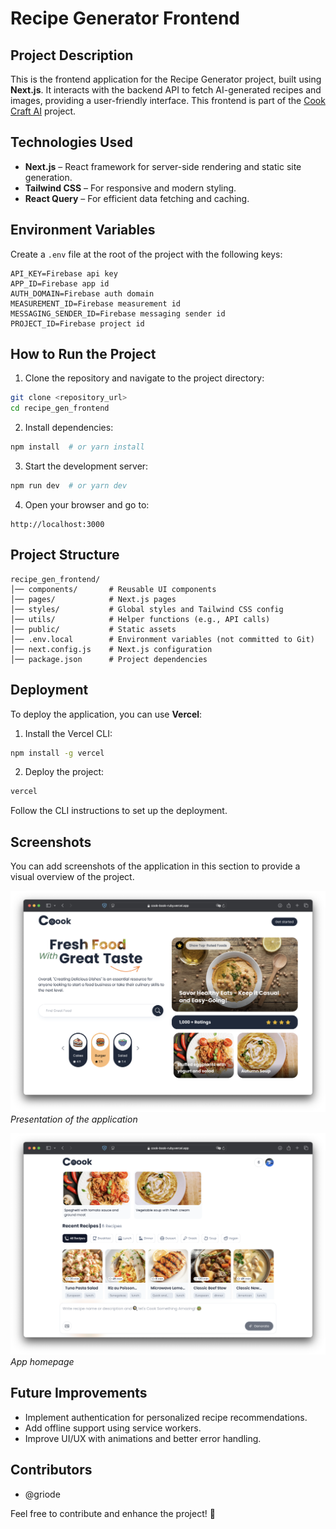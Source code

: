 # Recipe Generator Frontend

## Project Description

This is the frontend application for the Recipe Generator project, built using **Next.js**. It interacts with the backend API to fetch AI-generated recipes and images, providing a user-friendly interface. This frontend is part of the [Cook Craft AI](https://github.com/griode/cook-craft-ai.git) project.

## Technologies Used
- **Next.js** – React framework for server-side rendering and static site generation.
- **Tailwind CSS** – For responsive and modern styling.
- **React Query** – For efficient data fetching and caching.

## Environment Variables

Create a `.env` file at the root of the project with the following keys:

```properties
API_KEY=Firebase api key
APP_ID=Firebase app id
AUTH_DOMAIN=Firebase auth domain
MEASUREMENT_ID=Firebase measurement id
MESSAGING_SENDER_ID=Firebase messaging sender id
PROJECT_ID=Firebase project id
```

## How to Run the Project

1. Clone the repository and navigate to the project directory:

```bash
git clone <repository_url>
cd recipe_gen_frontend
```

2. Install dependencies:

```bash
npm install  # or yarn install
```

3. Start the development server:

```bash
npm run dev  # or yarn dev
```

4. Open your browser and go to:

```
http://localhost:3000
```

## Project Structure

```
recipe_gen_frontend/
│── components/       # Reusable UI components
│── pages/            # Next.js pages
│── styles/           # Global styles and Tailwind CSS config
│── utils/            # Helper functions (e.g., API calls)
│── public/           # Static assets
│── .env.local        # Environment variables (not committed to Git)
│── next.config.js    # Next.js configuration
│── package.json      # Project dependencies
```

## Deployment

To deploy the application, you can use **Vercel**:

1. Install the Vercel CLI:

```bash
npm install -g vercel
```

2. Deploy the project:

```bash
vercel
```

Follow the CLI instructions to set up the deployment.

## Screenshots

You can add screenshots of the application in this section to provide a visual overview of the project.

![Screenshot 1](images/shot2.png)
*Presentation of the application*

![Screenshot 2](images/shot1.png)
*App homepage*

## Future Improvements
- Implement authentication for personalized recipe recommendations.
- Add offline support using service workers.
- Improve UI/UX with animations and better error handling.

## Contributors
- @griode

Feel free to contribute and enhance the project! 🚀